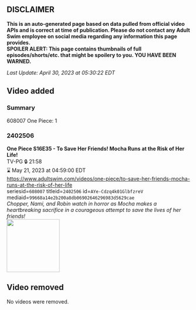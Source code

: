 ## DISCLAIMER
**This is an auto-generated page based on data pulled from official video APIs and is correct at time of publication. Please do not contact any Adult Swim employee on social media regarding any information this page provides.**  
**SPOILER ALERT: This page contains thumbnails of full episodes/shorts/etc. that might be spoilery to you. YOU HAVE BEEN WARNED.**  

_Last Update: April 30, 2023 at 05:30:22 EDT_
## Video added
### Summary
608007 One Piece: 1  
### 2402506
**One Piece S16E35 - To Save Her Friends! Mocha Runs at the Risk of Her Life!**  
TV-PG 🔒 21:58  
⌛ May 21, 2023 at 04:59:00 EDT  
https://www.adultswim.com/videos/one-piece/to-save-her-friends-mocha-runs-at-the-risk-of-her-life  
seriesid=`608007` titleid=`2402506` id=`AYe-Cdzq4k01GlbfzreV` mediaid=`99668a14e2b200a8db06902646296983d5629cae`  
_Chopper, Nami, and Robin watch in horror as Mocha makes a heartbreaking sacrifice in a courageous attempt to save the lives of her friends!_  
<a href="https://media.cdn.adultswim.com/uploads/20230428/thumbnails/2_23428178258-OnePiece614Still001tiny.png"><img src="https://media.cdn.adultswim.com/uploads/20230428/thumbnails/2_23428178258-OnePiece614Still001tiny.png" height="144px" /></a>
## Video removed
No videos were removed.  
